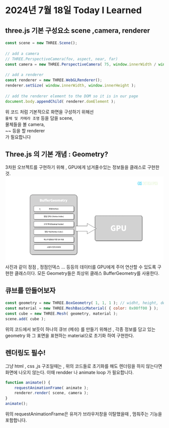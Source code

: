 # 2024년 7월 18일 Today I Learned

## three.js 기본 구성요소 scene  ,camera,  renderer
```javascript
const scene = new THREE.Scene();

// add a camera
// THREE.PerspectiveCamera(fov, aspect, near, far)
const camera = new THREE.PerspectiveCamera( 75, window.innerWidth / window.innerHeight, 0.1, 1000 );

// add a renderer
const renderer = new THREE.WebGLRenderer();
renderer.setSize( window.innerWidth, window.innerHeight );

// add the renderer element to the DOM so it is in our page
document.body.appendChild( renderer.domElement );
```
위 코드 처럼  기본적으로 화면을 구성하기 위해선  
`물체 및 카메라 조명` 등을 담을 scene,   
물체들을 볼 camera,   
~~ 등을 할 renderer   
 가 필요합니다

## Three.js 의 기본 개념 : Geometry?
3차원 오브젝트를 구현하기 위해 , GPU에게 넘겨줄수있는 정보들을 클래스로 구현한 것.
![alt text](</images/Geometry_class.png>)
사진과 같이 정점 , 정점인덱스 ... 등등의 데이터를 GPU에게 주어 연산할 수 있도록 구현한 클래스이다. 모든 Geometry들은 최상위 클래스 BufferGeometry를 사용한다.

## 큐브를 만들어보자
```javascript
const geometry = new THREE.BoxGeometry( 1, 1, 1 ); // widht, height, depth
const material = new THREE.MeshBasicMaterial( { color: 0x00ff00 } );
const cube = new THREE.Mesh( geometry, material );
scene.add( cube );
```
위의 코드에서 보듯이 하나의 큐브 (메쉬) 를 만들기 위해선 , 각종 정보를 담고 있는 geometry 와 그 표면을 표현하는 material으로 초기화 하여 구현한다.

## 렌더링도 필수!
그냥 html , css ,js 구조일때는 , 위의 코드들로 초기화를 해도 렌더링을 하지 않는다면 화면에 나오지 않는다. 이때 rendder 나 animate loop 가 필요합니다.
```javascript
function animate() {
	requestAnimationFrame( animate );
	renderer.render( scene, camera );
}
animate();
```
위의 requestAnimationFrame은 유저가 브라우저창을 이탈했을때 , 멈춰주는 기능을 포함합니다.


